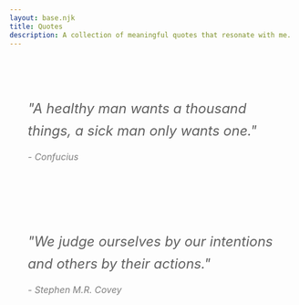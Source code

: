 ```yaml
---
layout: base.njk
title: Quotes
description: A collection of meaningful quotes that resonate with me.
---
```


<div class="quotes-list">
  <blockquote class="quote">
    <p>"A healthy man wants a thousand things, a sick man only wants one."</p>
    <cite>- Confucius</cite>
  </blockquote>

  <blockquote class="quote">
    <p>"We judge ourselves by our intentions and others by their actions."</p>
    <cite>- Stephen M.R. Covey</cite>
  </blockquote>
</div>

<style>
.quotes-list {
  max-width: 700px;
  margin: 0 auto;
}

.quote {
  margin: 2rem 0;
  padding: 2rem;
  border-left: 4px solid var(--text-color);
  background-color: var(--background-color);
  border-radius: 4px;
}

.quote p {
  font-size: 1.5rem;
  line-height: 1.6;
  margin-bottom: 1rem;
  font-style: italic;
}

.quote cite {
  display: block;
  font-size: 1rem;
  color: var(--text-color);
  opacity: 0.8;
}
</style>
